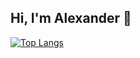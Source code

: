 ## Hi, I'm Alexander 👋
[![Top Langs](https://github-readme-stats.vercel.app/api/top-langs/?username=shh4und&layout=donut&hide=Jupyter%20Notebook&langs_count=8&theme=radical)](https://github.com/shh4und/github-readme-stats)

<!--
**shh4und/shh4und** is a ✨ _special_ ✨ repository because its `README.md` (this file) appears on your GitHub profile.

Here are some ideas to get you started:

- 🔭 I'm currently working on ...
- 🌱 I'm currently learning ...
- 👯 I'm looking to collaborate on ...
- 🤔 I'm looking for help with ...
- 💬 Ask me about ...
- 📫 How to reach me: ...
- 😄 Pronouns: ...
- ⚡ Fun fact: ...
-->

